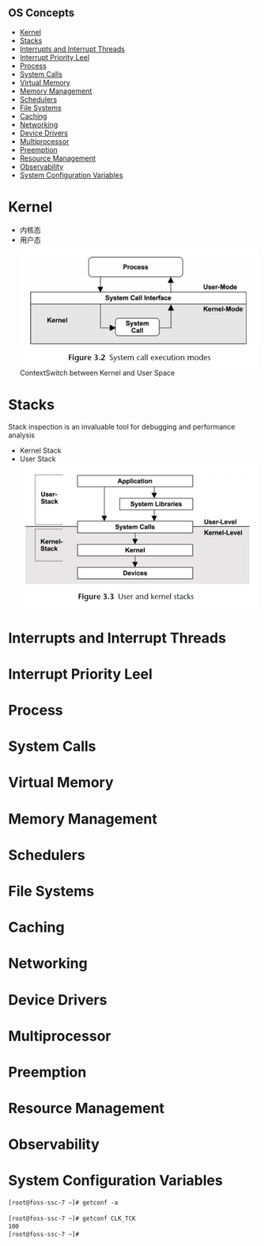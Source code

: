 OS Concepts
---

- [Kernel](#kernel)
- [Stacks](#stacks)
- [Interrupts and Interrupt Threads](#interrupts-and-interrupt-threads)
- [Interrupt Priority Leel](#interrupt-priority-leel)
- [Process](#process)
- [System Calls](#system-calls)
- [Virtual Memory](#virtual-memory)
- [Memory Management](#memory-management)
- [Schedulers](#schedulers)
- [File Systems](#file-systems)
- [Caching](#caching)
- [Networking](#networking)
- [Device Drivers](#device-drivers)
- [Multiprocessor](#multiprocessor)
- [Preemption](#preemption)
- [Resource Management](#resource-management)
- [Observability](#observability)
- [System Configuration Variables](#system-configuration-variables)

# Kernel
* 内核态
* 用户态
![Sysctem Call Execution Modes](../pics/kernel-user-contextswitch.JPG)
ContextSwitch between Kernel and User Space


# Stacks
Stack inspection is an invaluable tool for debugging and performance analysis
* Kernel Stack
* User Stack
  ![User and Kernel Stack](../pics/kernel-user-stack.JPG)

# Interrupts and Interrupt Threads
# Interrupt Priority Leel
# Process
# System Calls
# Virtual Memory
# Memory Management
# Schedulers
# File Systems
# Caching
# Networking
# Device Drivers
# Multiprocessor
# Preemption
# Resource Management
# Observability
# System Configuration Variables
```
[root@foss-ssc-7 ~]# getconf -a

[root@foss-ssc-7 ~]# getconf CLK_TCK
100
[root@foss-ssc-7 ~]#
```
